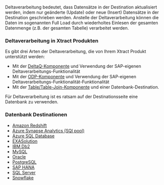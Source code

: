 Deltaverarbeitung bedeutet, dass Datensätze in der Destination aktualisiert werden, indem nur geänderte (Update) oder neue (Insert) Datensätze in der Destination geschrieben werden. 
Anstelle der Deltaverarbeitung können die Daten im sogenannten Full Load durch wiederholtes Einlesen der gesamten Datenmenge (z.B. der gesamten Tabelle) verarbeitet werden.


### Deltaverarbeitung in Xtract Produkten
Es gibt drei Arten der Deltaverarbeitung, die von Ihrem Xtract Produkt unterstützt werden:
- Mit der [DeltaQ-Komponente](../datasource-deltaq/eine-deltaq-quelle-definieren) und Verwendung der SAP-eigenen Deltaverarbeitungs-Funktionalität 
- Mit der [ODP-Komponente](../odp/odp-functions-ov#update-mode) und Verwendung der SAP-eigenen Deltaverarbeitungs-Funktionalität-Funktionalität
- Mit der [Table/Table-Join-Komponente](../table) und einer Datenbank-Destination.

Für Deltaverarbeitung ist es ratsam auf der Destinationsseite eine Datenbank zu verwenden.


### Datenbank Destinationen
- [Amazon Redshift](../destinationen/amazon-redshift#daten-mergen) 
- [Azure Synapse Analytics (SQl pool)](../destinationen/azure-synapse-analytics#daten-mergen) 
- [Azure SQL Database](../destinationen/microsoft-sql-server#daten-mergen) 
- [EXASolution](../destinationen/exasol#daten-mergen) 
- [IBM Db2](../destinationen/ibm-db2#daten-mergen) 
- [MySQL](../destinationen/mysql#daten-mergen) 
- [Oracle](../destinationen/oracle#daten-mergen) 
- [PostgreSQL](../destinationen/postgreSQL#daten-mergen)
- [SAP HANA](../destinationen/hana#daten-mergen) 
- [SQL Server](../destinationen/microsoft-sql-server#daten-mergen) 
- [Snowflake](../destinationen/snowflake#daten-mergen)




